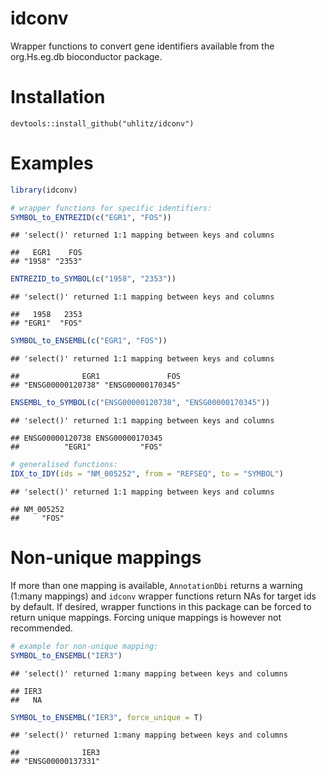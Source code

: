 idconv
================

Wrapper functions to convert gene identifiers available from the org.Hs.eg.db bioconductor package.

Installation
============


    devtools::install_github("uhlitz/idconv")

Examples
========

``` r
library(idconv)

# wrapper functions for specific identifiers:
SYMBOL_to_ENTREZID(c("EGR1", "FOS"))
```

    ## 'select()' returned 1:1 mapping between keys and columns

    ##   EGR1    FOS 
    ## "1958" "2353"

``` r
ENTREZID_to_SYMBOL(c("1958", "2353"))
```

    ## 'select()' returned 1:1 mapping between keys and columns

    ##   1958   2353 
    ## "EGR1"  "FOS"

``` r
SYMBOL_to_ENSEMBL(c("EGR1", "FOS"))
```

    ## 'select()' returned 1:1 mapping between keys and columns

    ##              EGR1               FOS 
    ## "ENSG00000120738" "ENSG00000170345"

``` r
ENSEMBL_to_SYMBOL(c("ENSG00000120738", "ENSG00000170345"))
```

    ## 'select()' returned 1:1 mapping between keys and columns

    ## ENSG00000120738 ENSG00000170345 
    ##          "EGR1"           "FOS"

``` r
# generalised functions:
IDX_to_IDY(ids = "NM_005252", from = "REFSEQ", to = "SYMBOL")
```

    ## 'select()' returned 1:1 mapping between keys and columns

    ## NM_005252 
    ##     "FOS"

Non-unique mappings
===================

If more than one mapping is available, `AnnotationDbi` returns a warning (1:many mappings) and `idconv` wrapper functions return NAs for target ids by default. If desired, wrapper functions in this package can be forced to return unique mappings. Forcing unique mappings is however not recommended.

``` r
# example for non-unique mapping:
SYMBOL_to_ENSEMBL("IER3")
```

    ## 'select()' returned 1:many mapping between keys and columns

    ## IER3 
    ##   NA

``` r
SYMBOL_to_ENSEMBL("IER3", force_unique = T)
```

    ## 'select()' returned 1:many mapping between keys and columns

    ##              IER3 
    ## "ENSG00000137331"
